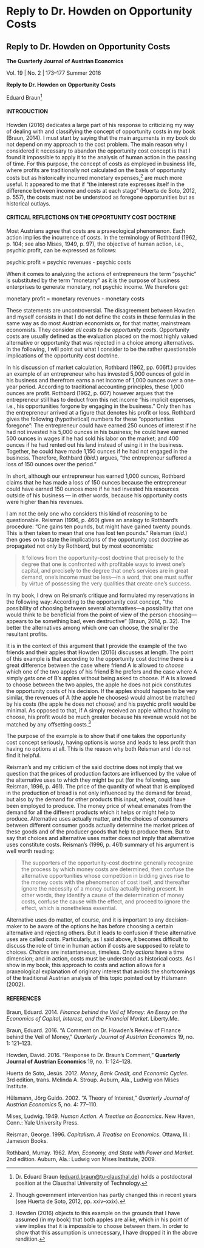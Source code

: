 # Reply to Dr. Howden on Opportunity Costs

## Reply to Dr. Howden on Opportunity Costs

**The Quarterly Journal of Austrian Economics**

Vol. 19 | No. 2 | 173–177
Summer 2016

**Reply to Dr. Howden on Opportunity Costs**

Eduard Braun[^1]

#### INTRODUCTION

Howden (2016) dedicates a large part of his response to criticizing my way of dealing with and classifying the concept of opportunity costs in my book (Braun, 2014). I must start by saying that the main arguments in my book do not depend on my approach to the cost problem. The main reason why I considered it necessary to abandon the opportunity cost concept is that I found it impossible to apply it to the analysis of human action in the passing of time. For this purpose, the concept of costs as employed in business life, where profits are traditionally not calculated on the basis of opportunity costs but as historically incurred monetary expenses,[^2] are much more useful. It appeared to me that if “the interest rate expresses itself in the difference between income and costs at each stage” (Huerta de Soto, 2012, p. 557), the costs must not be understood as foregone opportunities but as historical outlays.

#### CRITICAL REFLECTIONS ON THE OPPORTUNITY COST DOCTRINE

Most Austrians agree that costs are a praxeological phenomenon. Each action implies the incurrence of costs. In the terminology of Rothbard (1962, p. 104; see also Mises, 1949, p. 97), the objective of human action, i.e., psychic profit, can be expressed as follows:

psychic profit = psychic revenues - psychic costs

When it comes to analyzing the actions of entrepreneurs the term “psychic” is substituted by the term “monetary” as it is the purpose of business enterprises to generate monetary, not psychic income. We therefore get:

monetary profit = monetary revenues - monetary costs

These statements are uncontroversial. The disagreement between Howden and myself consists in that I do not define the costs in these formulas in the same way as do most Austrian economists or, for that matter, mainstream economists. They consider _all costs to be opportunity costs_. Opportunity costs are usually defined as the evaluation placed on the most highly valued alternative or opportunity that was rejected in a choice among alternatives. In the following, I will point out what I consider to be the rather questionable implications of the opportunity cost doctrine.

In his discussion of market calculation, Rothbard (1962, pp. 606ff.) provides an example of an entrepreneur who has invested 5,000 ounces of gold in his business and therefrom earns a net income of 1,000 ounces over a one-year period. According to traditional accounting principles, these 1,000 ounces are profit. Rothbard (1962, p. 607) however argues that the entrepreneur still has to deduct from this net income “his implicit expenses, i.e., his opportunities forgone by engaging in the business.” Only then has the entrepreneur arrived at a figure that denotes his profit or loss. Rothbard gives the following (hypothetical) numbers for these “opportunities foregone”: The entrepreneur could have earned 250 ounces of interest if he had not invested his 5,000 ounces in his business; he could have earned 500 ounces in wages if he had sold his labor on the market; and 400 ounces if he had rented out his land instead of using it in the business. Together, he could have made 1,150 ounces if he had not engaged in the business. Therefore, Rothbard (_ibid_.) argues, “the entrepreneur suffered a loss of 150 ounces over the period.”

In short, although our entrepreneur has earned 1,000 ounces, Rothbard claims that he has made a loss of 150 ounces because the entrepreneur could have earned 150 ounces more if he had invested his resources outside of his business — in other words, because his opportunity costs were higher than his revenues.

I am not the only one who considers this kind of reasoning to be questionable. Reisman (1996, p. 460) gives an analogy to Rothbard’s procedure: “One gains ten pounds, but might have gained twenty pounds. This is then taken to mean that one has lost ten pounds.” Reisman (_ibid_.) then goes on to state the implications of the opportunity cost doctrine as propagated not only by Rothbard, but by most economists:

> It follows from the opportunity-cost doctrine that precisely to the degree that one is confronted with profitable ways to invest one’s capital, and precisely to the degree that one’s services are in great demand, one’s income must be less—in a word, that one must suffer by virtue of possessing the very qualities that create one’s success.

In my book, I drew on Reisman’s critique and formulated my reservations in the following way: According to the opportunity cost concept, “the possibility of choosing between several alternatives—a possibility that one would think to be beneficial from the point of view of the person choosing—appears to be something bad, even destructive” (Braun, 2014, p. 32). The better the alternatives among which one can choose, the smaller the resultant profits.

It is in the context of this argument that I provide the example of the two friends and their apples that Howden (2016) discusses at length. The point of this example is that according to the opportunity cost doctrine there is a great difference between the case where friend A is allowed to _choose_ which one of the two apples of his friend B he prefers and the case where A simply _gets_ one of B’s apples without being asked to choose. If A is allowed to choose between the two apples, the apple he does not pick constitutes the opportunity costs of his decision. If the apples should happen to be very similar, the revenues of A (the apple he chooses) would almost be matched by his costs (the apple he does not choose) and his psychic profit would be minimal. As opposed to that, if A simply received an apple without having to choose, his profit would be much greater because his revenue would not be matched by any offsetting costs.[^3]

The purpose of the example is to show that if one takes the opportunity cost concept seriously, having options is worse and leads to less profit than having no options at all. This is the reason why both Reisman and I do not find it helpful.

Reisman’s and my criticism of the said doctrine does not imply that we question that the prices of production factors are influenced by the value of the alternative uses to which they might be put (for the following, see Reisman, 1996, p. 461). The price of the quantity of wheat that is employed in the production of bread is not only influenced by the demand for bread, but also by the demand for other products this input, wheat, could have been employed to produce. The money price of wheat emanates from the demand for all the different products which it helps or might help to produce. Alternative uses actually matter, and the choices of consumers between different consumer goods actually determine the market prices of these goods and of the producer goods that help to produce them. But to say that choices and alternative uses matter does not imply that alternative uses constitute costs. Reisman’s (1996, p. 461) summary of his argument is well worth reading:

> The supporters of the opportunity-cost doctrine generally recognize the process by which money costs are determined, then confuse the alternative opportunities whose competition in bidding gives rise to the money costs with the phenomenon of cost itself, and thereafter ignore the necessity of a money outlay actually being present. In other words, they identify a cause of the determination of money costs, confuse the cause with the effect, and proceed to ignore the effect, which is nonetheless essential.

Alternative uses do matter, of course, and it is important to any decision-maker to be aware of the options he has before choosing a certain alternative and rejecting others. But it leads to confusion if these alternative uses are called _costs_. Particularly, as I said above, it becomes difficult to discuss the role of time in human action if costs are supposed to relate to choices. _Choices_ are instantaneous, timeless. Only _actions_ have a time dimension; and in action, costs must be understood as historical costs. As I show in my book, this approach to costs and action allows for a praxeological explanation of originary interest that avoids the shortcomings of the traditional Austrian analysis of this topic pointed out by Hülsmann (2002).

#### REFERENCES

Braun, Eduard. 2014. _Finance behind the Veil of Money: An Essay on the Economics of Capital, Interest, and the Financial Market_. Liberty.Me.

Braun, Eduard. 2016. “A Comment on Dr. Howden’s Review of Finance behind the Veil of Money,” _Quarterly Journal of Austrian Economics_ 19, no. 1: 121–123.

Howden, David. 2016. “Response to Dr. Braun’s Comment,” **Quarterly Journal of Austrian Economics** 19, no. 1: 124–128.

Huerta de Soto, Jesús. 2012. _Money, Bank Credit, and Economic Cycles_. 3rd edition, trans. Melinda A. Stroup. Auburn, Ala., Ludwig von Mises Institute.

Hülsmann, Jörg Guido. 2002. “A Theory of Interest,” _Quarterly Journal of Austrian Economics_ 5, no. 4: 77–110.

Mises, Ludwig. 1949. _Human Action. A Treatise on Economics_. New Haven, Conn.: Yale University Press.

Reisman, George. 1996. _Capitalism. A Treatise on Economics_. Ottawa, Ill.: Jameson Books.

Rothbard, Murray. 1962. _Man, Economy, and State with Power and Market_. 2nd edition. Auburn, Ala.: Ludwig von Mises Institute, 2009.

[^1]: Dr. Eduard Braun (eduard.braun@tu-clausthal.de) holds a postdoctoral position at the Clausthal University of Technology.
[^2]: Though government intervention has partly changed this in recent years (see Huerta de Soto, 2012, pp. xxiv–xxix).
[^3]: Howden (2016) objects to this example on the grounds that I have assumed (in my book) that both apples are alike, which in his point of view implies that it is impossible to choose between them. In order to show that this assumption is unnecessary, I have dropped it in the above rendition.
